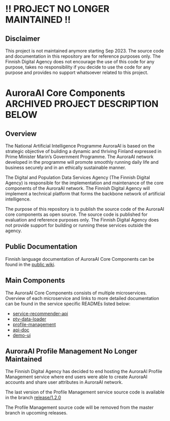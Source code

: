 # !! PROJECT NO LONGER MAINTAINED !!

## Disclaimer
This project is not maintained anymore starting Sep 2023. The source code and documentation in this repository 
are for reference purposes only. The Finnish Digital Agency does not encourage the use of this code for any purpose,
takes no responsibility if you decide to use the code for any purpose and provides no support whatsoever related to this project.



# AuroraAI Core Components ARCHIVED PROJECT DESCRIPTION BELOW

## Overview
The National Artificial Intelligence Programme AuroraAI is based on the strategic objective of building a dynamic 
and thriving Finland expressed in Prime Minister Marin’s Government Programme. 
The AuroraAI network developed in the programme will promote smoothly running daily life and business securely and 
in an ethically sustainable manner.

The Digital and Population Data Services Agency (The Finnish Digital Agency) is responsible for the implementation 
and maintenance of the core components of the AuroraAI network.
The Finnish Digital Agency will implement a technical platform that 
forms the backbone network of artificial intelligence.

The purpose of this repository is to publish the source code of the AuroraAI core components as open source.
The source code is published for evaluation and reference purposes only. 
The Finnish Digital Agency does not provide support for building or running these services outside
the agency.

## Public Documentation
Finnish language documentation of AuroraAI Core Components can be found in 
the [public wiki](https://wiki.dvv.fi/display/AAIJD/AuroraAI-verkon+kuvaus).

## Main Components
The AuroraAI Core Components consists of multiple microservices. Overview of
each microservice and links to more detailed documentation can be found in the service specific 
READMEs listed below:

- [service-recommender-api](recommender_api/README.md)
- [ptv-data-loader](recommender_api/ptv_data_loader/README.md)
- [profile-management](profile_management/README.md)
- [api-doc](api_doc/README.md)
- [demo-ui](demo_ui/README.md)

## AuroraAI Profile Management No Longer Maintained

The Finnish Digital Agency has decided to end hosting the AuroraAI
Profile Management service where end users were able to create AuroraAI
accounts and share user attributes in AuroraAI network.

The last version of the Profile Management service source code is available in
the branch [release/1.2.0](https://github.com/vrk-kpa/auroraai-core-components/tree/release/1.2.0)

The Profile Management source code will be removed from the master branch in upcoming releases.
